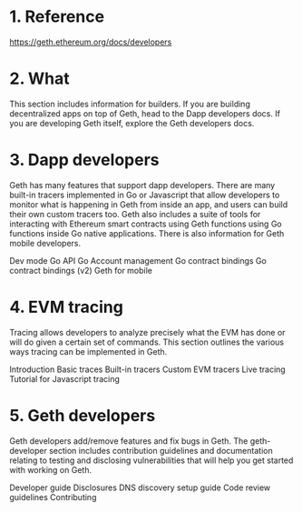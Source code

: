 # 1. Reference
https://geth.ethereum.org/docs/developers


# 2. What

This section includes information for builders. If you are building decentralized apps on top of Geth, head to the Dapp developers docs. If you are developing Geth itself, explore the Geth developers docs.


# 3. Dapp developers
Geth has many features that support dapp developers. There are many built-in tracers implemented in Go or Javascript that allow developers to monitor what is happening in Geth from inside an app, and users can build their own custom tracers too. Geth also includes a suite of tools for interacting with Ethereum smart contracts using Geth functions using Go functions inside Go native applications. There is also information for Geth mobile developers.

Dev mode
Go API
Go Account management
Go contract bindings
Go contract bindings (v2)
Geth for mobile


# 4. EVM tracing
Tracing allows developers to analyze precisely what the EVM has done or will do given a certain set of commands. This section outlines the various ways tracing can be implemented in Geth.

Introduction
Basic traces
Built-in tracers
Custom EVM tracers
Live tracing
Tutorial for Javascript tracing


# 5. Geth developers
Geth developers add/remove features and fix bugs in Geth. The geth-developer section includes contribution guidelines and documentation relating to testing and disclosing vulnerabilities that will help you get started with working on Geth.

Developer guide
Disclosures
DNS discovery setup guide
Code review guidelines
Contributing
